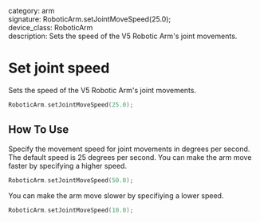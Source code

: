 category: arm  
signature: RoboticArm.setJointMoveSpeed(25.0);  
device_class: RoboticArm  
description: Sets the speed of the V5 Robotic Arm's joint movements.  

# Set joint speed

Sets the speed of the V5 Robotic Arm's joint movements.

```cpp
RoboticArm.setJointMoveSpeed(25.0);
```

## How To Use

Specify the movement speed for joint movements in degrees per second. The default speed is 25 degrees per second. You can make the arm move faster by specifying a higher speed.

```cpp
RoboticArm.setJointMoveSpeed(50.0);
```

You can make the arm move slower by specifiying a lower speed.

```cpp
RoboticArm.setJointMoveSpeed(10.0);
```

<advanced>
</advanced>